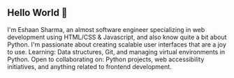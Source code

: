 ## Hello World 👋

I'm Eshaan Sharma, an almost software engineer specializing in web development using HTML/CSS & Javascript, and also know quite a bit about Python. I'm passionate about creating scalable user interfaces that are a joy to use.
Learning: Data structures, Git, and managing virtual environments in Python.
Open to collaborating on: Python projects, web accessibility initiatives, and anything related to frontend development.
